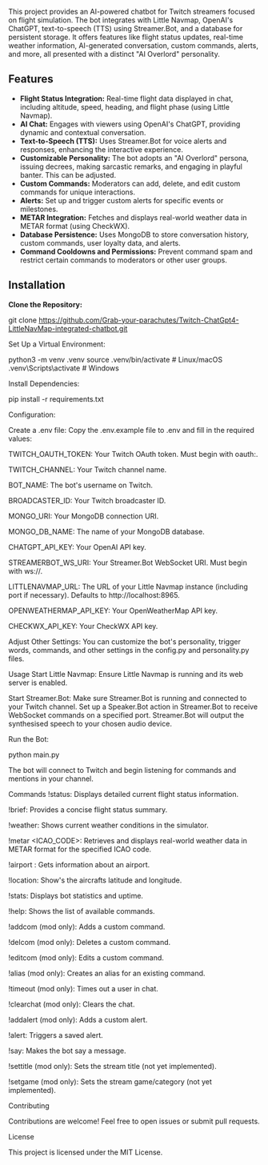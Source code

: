 This project provides an AI-powered chatbot for Twitch streamers focused on flight simulation.  The bot integrates with Little Navmap, OpenAI's ChatGPT, text-to-speech (TTS) using Streamer.Bot, and a database for persistent storage.  It offers features like flight status updates, real-time weather information, AI-generated conversation, custom commands, alerts, and more, all presented with a distinct "AI Overlord" personality.

## Features

* **Flight Status Integration:**  Real-time flight data displayed in chat, including altitude, speed, heading, and flight phase (using Little Navmap).
* **AI Chat:**  Engages with viewers using OpenAI's ChatGPT, providing dynamic and contextual conversation.
* **Text-to-Speech (TTS):**  Uses Streamer.Bot for voice alerts and responses, enhancing the interactive experience.
* **Customizable Personality:**  The bot adopts an "AI Overlord" persona, issuing decrees, making sarcastic remarks, and engaging in playful banter.  This can be adjusted.
* **Custom Commands:**  Moderators can add, delete, and edit custom commands for unique interactions.
* **Alerts:**  Set up and trigger custom alerts for specific events or milestones.
* **METAR Integration:** Fetches and displays real-world weather data in METAR format (using CheckWX).
* **Database Persistence:**  Uses MongoDB to store conversation history, custom commands, user loyalty data, and alerts.
* **Command Cooldowns and Permissions:**  Prevent command spam and restrict certain commands to moderators or other user groups.

## Installation

**Clone the Repository:**

git clone https://github.com/Grab-your-parachutes/Twitch-ChatGpt4-LittleNavMap-integrated-chatbot.git


Set Up a Virtual Environment:

python3 -m venv .venv
source .venv/bin/activate  # Linux/macOS
.venv\Scripts\activate     # Windows


Install Dependencies:

pip install -r requirements.txt


Configuration:

Create a .env file: Copy the .env.example file to .env and fill in the required values:

TWITCH_OAUTH_TOKEN: Your Twitch OAuth token. Must begin with oauth:.

TWITCH_CHANNEL: Your Twitch channel name.

BOT_NAME: The bot's username on Twitch.

BROADCASTER_ID: Your Twitch broadcaster ID.

MONGO_URI: Your MongoDB connection URI.

MONGO_DB_NAME: The name of your MongoDB database.

CHATGPT_API_KEY: Your OpenAI API key.

STREAMERBOT_WS_URI: Your Streamer.Bot WebSocket URI. Must begin with ws://.

LITTLENAVMAP_URL: The URL of your Little Navmap instance (including port if necessary). Defaults to http://localhost:8965.

OPENWEATHERMAP_API_KEY: Your OpenWeatherMap API key.

CHECKWX_API_KEY: Your CheckWX API key.

Adjust Other Settings: You can customize the bot's personality, trigger words, commands, and other settings in the config.py and personality.py files.

Usage
Start Little Navmap: Ensure Little Navmap is running and its web server is enabled.

Start Streamer.Bot: Make sure Streamer.Bot is running and connected to your Twitch channel. Set up a Speaker.Bot action in Streamer.Bot to receive WebSocket commands on a specified port. Streamer.Bot will output the synthesised speech to your chosen audio device.

Run the Bot:

python main.py


The bot will connect to Twitch and begin listening for commands and mentions in your channel.

Commands
!status: Displays detailed current flight status information.

!brief: Provides a concise flight status summary.

!weather: Shows current weather conditions in the simulator.

!metar <ICAO_CODE>: Retrieves and displays real-world weather data in METAR format for the specified ICAO code.

!airport <ICAO>: Gets information about an airport.

!location: Show's the aircrafts latitude and longitude.

!stats: Displays bot statistics and uptime.

!help: Shows the list of available commands.

!addcom (mod only): Adds a custom command.

!delcom (mod only): Deletes a custom command.

!editcom (mod only): Edits a custom command.

!alias (mod only): Creates an alias for an existing command.

!timeout <username> <duration> (mod only): Times out a user in chat.

!clearchat (mod only): Clears the chat.

!addalert (mod only): Adds a custom alert.

!alert: Triggers a saved alert.

!say: Makes the bot say a message.

!settitle (mod only): Sets the stream title (not yet implemented).

!setgame (mod only): Sets the stream game/category (not yet implemented).



Contributing

Contributions are welcome! Feel free to open issues or submit pull requests.

License

This project is licensed under the MIT License.
